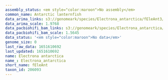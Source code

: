 ```yaml
---
assembly_status: <em style="color:maroon">No assembly</em>
common_name: Antarctic lanternfish
data_arima_links: s3://genomeark/species/Electrona_antarctica/fEleAnt3/genomic_data/arima/<br>
data_arima_scale: 1.9768
data_pacbiohifi_bam_links: s3://genomeark/species/Electrona_antarctica/fEleAnt2/genomic_data/pacbio_hifi/<br>
data_pacbiohifi_bam_scale: 1.5645
data_status: '<em style="color:maroon">No data</em>'
genome_size: 0
last_raw_data: 1651610692
last_updated: 1651610692
name: Electrona antarctica
name_: Electrona_antarctica
short_name: fEleAnt
taxon_id: 206093
---
```

